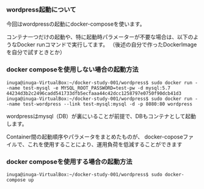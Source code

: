 ### wordpress起動について

今回はwordpressの起動にdocker-composeを使います。

コンテナ一つだけの起動や、特に起動時パラメーターが不要な場合は、以下のようなDocker runコマンドで実行してます。
（後述の自分で作ったDockerImageを自分で試すときとか）

### docker composeを使用しない場合の起動方法
```
inuga@inuga-VirtualBox:~/docker-study-001/wordpress$ sudo docker run --name test-mysql -e MYSQL_ROOT_PASSWORD=test-pw -d mysql:5.7
44234d3b2c2496cadd541733dfb5ecfaaa44c42dcc1258797e0750f90dcb41d3
inuga@inuga-VirtualBox:~/docker-study-001/wordpress$ sudo docker run --name test-wordpress --link test-mysql:mysql -d -p 8080:80 wordpress
```

wordpressはmysql（DB）が裏にいることが前提で、DBもコンテナとして起動します。

Container間の起動順序やパラメータをまとめたものが、
docker-coposeファイルで、これを使用することにより、運用負荷を低減することができます

### docker composeを使用する場合の起動方法
```
inuga@inuga-VirtualBox:~/docker-study-001/wordpress$ sudo docker-compose up
```
